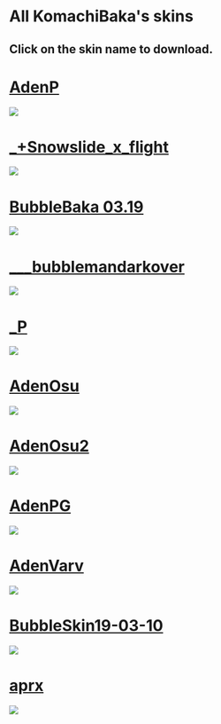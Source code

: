 # All KomachiBaka's skins
## Click on the skin name to download.

# [AdenP](https://drive.google.com/file/d/1RfzW3NdRlo96OG4a-ZtfwNrPo66E_iV_/view)
![](https://osu.ppy.sh/ss/13739055/44c5)


# [_+Snowslide_x_flight](https://drive.google.com/file/d/1il6ZR6fgv6KV4hiCnQ-g0aLKIlxmOiJy/view)
![](https://osu.ppy.sh/ss/13739061/e513)

# [BubbleBaka 03.19](https://drive.google.com/file/d/1u2G8nK7PY9KE_H-cb6qEjthoz2K10o8Z/view)
![](https://osu.ppy.sh/ss/13739069/ee12)

# [___bubblemandarkover](https://drive.google.com/file/d/1wu4HeLXLoi4-cn8pZ9FP45sYNYEGe97i/view)
![](https://osu.ppy.sh/ss/13739079/d441)
 
# [_P](https://drive.google.com/file/d/1oSN3LOcLG-xTUkknRlzYerEoqPvJYWHP/view)
![](https://osu.ppy.sh/ss/13739105/f946)

# [AdenOsu](https://drive.google.com/file/d/1rI0BA3U89S2Nfmz42HQGeQXIJvgD09uL/view)
![](https://i.imgur.com/4VwBFYO.jpg)

# [AdenOsu2](https://drive.google.com/file/d/17RxMxgPLsBKITM_TJ29eoTeK-7h9bb4R/view)
![](https://osu.ppy.sh/ss/13739127/382b)

# [AdenPG](https://drive.google.com/file/d/167t1Jd62k17J-3i7j09r0xwxQeMH6o33/view)
![](https://osu.ppy.sh/ss/13739131/9a77)

# [AdenVarv](https://drive.google.com/file/d/1ywNXNEbKns8xuj1B0DI6ZRv0786I8krQ/view)
![](https://osu.ppy.sh/ss/13739138/7963)

# [BubbleSkin19-03-10](https://drive.google.com/file/d/1yDVYkrWk6mXR5fs9XBc5JPRlXP6j1gsV/view) 
![](https://osu.ppy.sh/ss/13739155/ba32)

# [aprx](https://drive.google.com/file/d/1IRgN_LpM84gAi1eiXTDbYFq3Rji0SxZB/view) 
![](https://osu.ppy.sh/ss/13739151/3d2d)






